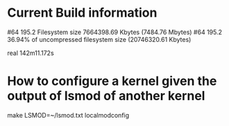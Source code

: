 
# Current Build information

#64 195.2 Filesystem size 7664398.69 Kbytes (7484.76 Mbytes)
#64 195.2       36.94% of uncompressed filesystem size (20746320.61 Kbytes)

real    142m11.172s


# How to configure a kernel given the output of lsmod of another kernel
make LSMOD=~/lsmod.txt localmodconfig
